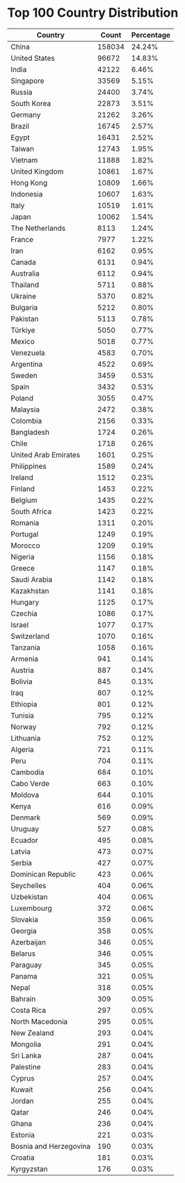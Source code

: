 # Top 100 Country Distribution
| Country | Count | Percentage |
|----|----|----|
| China | 158034 | 24.24% |
| United States | 96672 | 14.83% |
| India | 42122 | 6.46% |
| Singapore | 33569 | 5.15% |
| Russia | 24400 | 3.74% |
| South Korea | 22873 | 3.51% |
| Germany | 21262 | 3.26% |
| Brazil | 16745 | 2.57% |
| Egypt | 16431 | 2.52% |
| Taiwan | 12743 | 1.95% |
| Vietnam | 11888 | 1.82% |
| United Kingdom | 10861 | 1.67% |
| Hong Kong | 10809 | 1.66% |
| Indonesia | 10607 | 1.63% |
| Italy | 10519 | 1.61% |
| Japan | 10062 | 1.54% |
| The Netherlands | 8113 | 1.24% |
| France | 7977 | 1.22% |
| Iran | 6162 | 0.95% |
| Canada | 6131 | 0.94% |
| Australia | 6112 | 0.94% |
| Thailand | 5711 | 0.88% |
| Ukraine | 5370 | 0.82% |
| Bulgaria | 5212 | 0.80% |
| Pakistan | 5113 | 0.78% |
| Türkiye | 5050 | 0.77% |
| Mexico | 5018 | 0.77% |
| Venezuela | 4583 | 0.70% |
| Argentina | 4522 | 0.69% |
| Sweden | 3459 | 0.53% |
| Spain | 3432 | 0.53% |
| Poland | 3055 | 0.47% |
| Malaysia | 2472 | 0.38% |
| Colombia | 2156 | 0.33% |
| Bangladesh | 1724 | 0.26% |
| Chile | 1718 | 0.26% |
| United Arab Emirates | 1601 | 0.25% |
| Philippines | 1589 | 0.24% |
| Ireland | 1512 | 0.23% |
| Finland | 1453 | 0.22% |
| Belgium | 1435 | 0.22% |
| South Africa | 1423 | 0.22% |
| Romania | 1311 | 0.20% |
| Portugal | 1249 | 0.19% |
| Morocco | 1209 | 0.19% |
| Nigeria | 1156 | 0.18% |
| Greece | 1147 | 0.18% |
| Saudi Arabia | 1142 | 0.18% |
| Kazakhstan | 1141 | 0.18% |
| Hungary | 1125 | 0.17% |
| Czechia | 1086 | 0.17% |
| Israel | 1077 | 0.17% |
| Switzerland | 1070 | 0.16% |
| Tanzania | 1058 | 0.16% |
| Armenia | 941 | 0.14% |
| Austria | 887 | 0.14% |
| Bolivia | 845 | 0.13% |
| Iraq | 807 | 0.12% |
| Ethiopia | 801 | 0.12% |
| Tunisia | 795 | 0.12% |
| Norway | 792 | 0.12% |
| Lithuania | 752 | 0.12% |
| Algeria | 721 | 0.11% |
| Peru | 704 | 0.11% |
| Cambodia | 684 | 0.10% |
| Cabo Verde | 663 | 0.10% |
| Moldova | 644 | 0.10% |
| Kenya | 616 | 0.09% |
| Denmark | 569 | 0.09% |
| Uruguay | 527 | 0.08% |
| Ecuador | 495 | 0.08% |
| Latvia | 473 | 0.07% |
| Serbia | 427 | 0.07% |
| Dominican Republic | 423 | 0.06% |
| Seychelles | 404 | 0.06% |
| Uzbekistan | 404 | 0.06% |
| Luxembourg | 372 | 0.06% |
| Slovakia | 359 | 0.06% |
| Georgia | 358 | 0.05% |
| Azerbaijan | 346 | 0.05% |
| Belarus | 346 | 0.05% |
| Paraguay | 345 | 0.05% |
| Panama | 321 | 0.05% |
| Nepal | 318 | 0.05% |
| Bahrain | 309 | 0.05% |
| Costa Rica | 297 | 0.05% |
| North Macedonia | 295 | 0.05% |
| New Zealand | 293 | 0.04% |
| Mongolia | 291 | 0.04% |
| Sri Lanka | 287 | 0.04% |
| Palestine | 283 | 0.04% |
| Cyprus | 257 | 0.04% |
| Kuwait | 256 | 0.04% |
| Jordan | 255 | 0.04% |
| Qatar | 246 | 0.04% |
| Ghana | 236 | 0.04% |
| Estonia | 221 | 0.03% |
| Bosnia and Herzegovina | 190 | 0.03% |
| Croatia | 181 | 0.03% |
| Kyrgyzstan | 176 | 0.03% |
